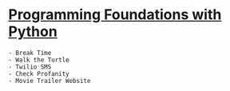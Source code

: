 # [Programming Foundations with Python](https://classroom.udacity.com/courses/ud036) 
```
- Break Time
- Walk the Turtle
- Twilio SMS 
- Check Profanity
- Movie Trailer Website
